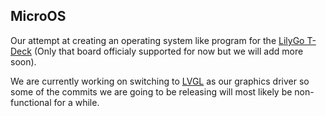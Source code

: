 ## MicroOS

Our attempt at creating an operating system like program for the [LilyGo T-Deck](https://lilygo.cc/products/t-deck) (Only that board officialy supported for now but we will add more soon).

We are currently working on switching to [LVGL](https://github.com/lvgl-micropython/lvgl_micropython) as our graphics driver so some of the commits we are going to be releasing will most likely be non-functional for a while.
